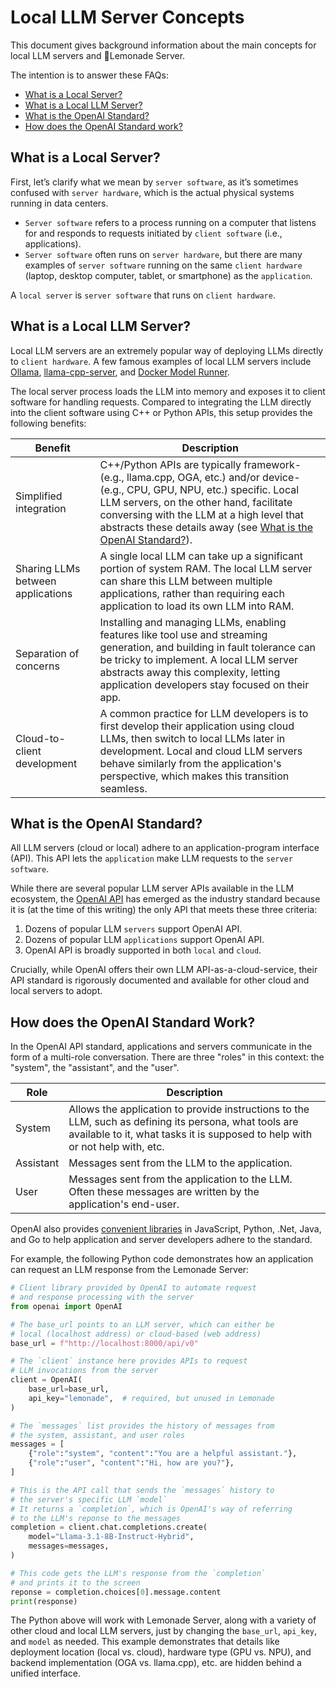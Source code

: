 # Local LLM Server Concepts

This document gives background information about the main concepts for local LLM servers and 🍋Lemonade Server.

The intention is to answer these FAQs:
- [What is a Local Server?](#what-is-a-local-server)
- [What is a Local LLM Server?](#what-is-a-local-llm-server)
- [What is the OpenAI Standard?](#what-is-the-openai-standard)
- [How does the OpenAI Standard work?](#how-does-the-openai-standard-work)

## What is a Local Server?

First, let’s clarify what we mean by `server software`, as it’s sometimes confused with `server hardware`, which is the actual physical systems running in data centers.
- `Server software` refers to a process running on a computer that listens for and responds to requests initiated by `client software` (i.e., applications).
- `Server software` often runs on `server hardware`, but there are many examples of `server software` running on the same `client hardware` (laptop, desktop computer, tablet, or smartphone) as the `application`.

A `local server` is `server software` that runs on `client hardware`.

## What is a Local LLM Server?

Local LLM servers are an extremely popular way of deploying LLMs directly to `client hardware`. A few famous examples of local LLM servers include [Ollama](https://ollama.com/), [llama-cpp-server](https://github.com/ggml-org/llama.cpp/tree/master/tools/server), and [Docker Model Runner](https://docs.docker.com/model-runner/).

The local server process loads the LLM into memory and exposes it to client software for handling requests. Compared to integrating the LLM directly into the client software using C++ or Python APIs, this setup provides the following benefits:

| Benefit | Description |
|---------|-------------|
| Simplified integration | C++/Python APIs are typically framework- (e.g., llama.cpp, OGA, etc.) and/or device- (e.g., CPU, GPU, NPU, etc.) specific. Local LLM servers, on the other hand, facilitate conversing with the LLM at a high level that abstracts these details away (see [What is the OpenAI Standard?](#what-is-the-openai-standard)). |
| Sharing LLMs between applications | A single local LLM can take up a significant portion of system RAM. The local LLM server can share this LLM between multiple applications, rather than requiring each application to load its own LLM into RAM. |
| Separation of concerns | Installing and managing LLMs, enabling features like tool use and streaming generation, and building in fault tolerance can be tricky to implement. A local LLM server abstracts away this complexity, letting application developers stay focused on their app. |
| Cloud-to-client development | A common practice for LLM developers is to first develop their application using cloud LLMs, then switch to local LLMs later in development. Local and cloud LLM servers behave similarly from the application's perspective, which makes this transition seamless. |

## What is the OpenAI Standard?

All LLM servers (cloud or local) adhere to an application-program interface (API). This API lets the `application` make LLM requests to the `server software`.

While there are several popular LLM server APIs available in the LLM ecosystem, the [OpenAI API](https://platform.openai.com/docs/guides/text?api-mode=chat) has emerged as the industry standard because it is (at the time of this writing) the only API that meets these three criteria:
1. Dozens of popular LLM `servers` support OpenAI API.
1. Dozens of popular LLM `applications` support OpenAI API.
1. OpenAI API is broadly supported in both `local` and `cloud`.

Crucially, while OpenAI offers their own LLM API-as-a-cloud-service, their API standard is rigorously documented and available for other cloud and local servers to adopt.

## How does the OpenAI Standard Work?

In the OpenAI API standard, applications and servers communicate in the form of a multi-role conversation. There are three "roles" in this context: the "system", the "assistant", and the "user".

| Role      | Description |
|-----------|-------------|
| System    | Allows the application to provide instructions to the LLM, such as defining its persona, what tools are available to it, what tasks it is supposed to help with or not help with, etc. |
| Assistant | Messages sent from the LLM to the application. |
| User      | Messages sent from the application to the LLM. Often these messages are written by the application's end-user. |

OpenAI also provides [convenient libraries](https://platform.openai.com/docs/libraries/python-library#install-an-official-sdk) in JavaScript, Python, .Net, Java, and Go to help application and server developers adhere to the standard.

For example, the following Python code demonstrates how an application can request an LLM response from the Lemonade Server:

```python
# Client library provided by OpenAI to automate request
# and response processing with the server
from openai import OpenAI

# The base_url points to an LLM server, which can either be
# local (localhost address) or cloud-based (web address)
base_url = f"http://localhost:8000/api/v0"

# The `client` instance here provides APIs to request
# LLM invocations from the server
client = OpenAI(
    base_url=base_url,
    api_key="lemonade",  # required, but unused in Lemonade
)

# The `messages` list provides the history of messages from
# the system, assistant, and user roles
messages = [
    {"role":"system", "content":"You are a helpful assistant."},
    {"role":"user", "content":"Hi, how are you?"},
]

# This is the API call that sends the `messages` history to
# the server's specific LLM `model`
# It returns a `completion`, which is OpenAI's way of referring
# to the LLM's reponse to the messages
completion = client.chat.completions.create(
    model="Llama-3.1-8B-Instruct-Hybrid",
    messages=messages,
)

# This code gets the LLM's response from the `completion`
# and prints it to the screen
reponse = completion.choices[0].message.content
print(response)
```

The Python above will work with Lemonade Server, along with a variety of other cloud and local LLM servers, just by changing the `base_url`, `api_key`, and `model` as needed. This example demonstrates that details like deployment location (local vs. cloud), hardware type (GPU vs. NPU), and backend implementation (OGA vs. llama.cpp), etc. are hidden behind a unified interface.

<!--Copyright (c) 2025 AMD-->
